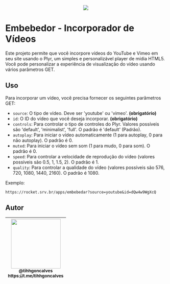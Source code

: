 <p align="center">
 <img src="https://raw.githubusercontent.com/filipedeschamps/rss-feed-emitter/master/content/logo.gif">
</p>

# Embebedor - Incorporador de Vídeos

Este projeto permite que você incorpore vídeos do YouTube e Vimeo em seu site usando o Plyr, um simples e personalizável player de mídia HTML5. Você pode personalizar a experiência de visualização do vídeo usando vários parâmetros GET.

## Uso

Para incorporar um vídeo, você precisa fornecer os seguintes parâmetros GET:

- `source`: O tipo de vídeo. Deve ser 'youtube' ou 'vimeo'. **(obrigatório)**
- `id`: O ID do vídeo que você deseja incorporar. **(obrigatório)**
- `controls`: Para controlar o tipo de controles do Plyr. Valores possíveis são 'default', 'minimalist', 'full'. O padrão é 'default' (Padrão).
- `autoplay`: Para iniciar o vídeo automaticamente (1 para autoplay, 0 para não autoplay). O padrão é 0.
- `muted`: Para iniciar o vídeo sem som (1 para mudo, 0 para som). O padrão é 0.
- `speed`: Para controlar a velocidade de reprodução do vídeo (valores possíveis são 0.5, 1, 1.5, 2). O padrão é 1.
- `quality`: Para controlar a qualidade do vídeo (valores possíveis são 576, 720, 1080, 1440, 2160). O padrão é 1080.

Exemplo:

```
https://rocket.srv.br/apps/embebedar?source=youtube&id=dQw4w9WgXcQ
```

## Autor

| [<img src="https://avatars.githubusercontent.com/u/4672934?v=4" style="border:0;" width="155"><br><sub>@tihhgoncalves</sub><br><sub>https://t.me/tihhgoncalves</sub>](https://github.com/tihhgoncalves) |
| :---: |